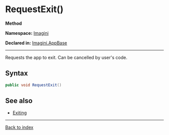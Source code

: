 # RequestExit()

**Method**

**Namespace:** [Imagini](Imagini.md)

**Declared in:** [Imagini.AppBase](Imagini.AppBase.md)

------



Requests the app to exit. Can be cancelled by user's code.


## Syntax

```csharp
public void RequestExit()
```

## See also
* [Exiting](#.md)

------

[Back to index](index.md)
